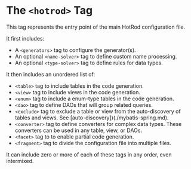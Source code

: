 # The `<hotrod>` Tag

This tag represents the entry point of the main HotRod configuration file. 

It first includes:

- A `<generators>` tag to configure the generator(s).
- An optional `<name-solver>` tag to define custom name processing.
- An optional `<type-solver>` tag to define rules for data types.

It then includes an unordered list of:

- `<table>` tag to include tables in the code generation.
- `<view>` tag to include views in the code generation.
- `<enum>` tag to include a enum-type tables in the code generation.
- `<dao>` tag to define DAOs that will group related queries.
- `<exclude>` tag to exclude a table or view from the auto-discovery of tables and views. See [auto-discovery])(./mybatis-spring.md).
- `<converter>` tag to define converters for complex data types. These converters can be used in any table, view, or DAOs.
- `<facet>` tag to to enable partial code generation.
- `<fragment>` tag to divide the configuration file into multiple files.

It can include zero or more of each of these tags in any order, even intermixed.

